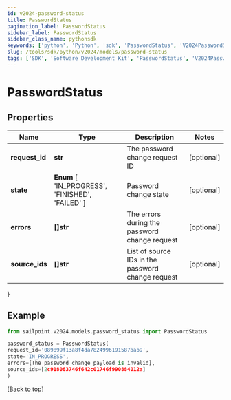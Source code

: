 ```yaml
---
id: v2024-password-status
title: PasswordStatus
pagination_label: PasswordStatus
sidebar_label: PasswordStatus
sidebar_class_name: pythonsdk
keywords: ['python', 'Python', 'sdk', 'PasswordStatus', 'V2024PasswordStatus'] 
slug: /tools/sdk/python/v2024/models/password-status
tags: ['SDK', 'Software Development Kit', 'PasswordStatus', 'V2024PasswordStatus']
---
```


# PasswordStatus


## Properties

Name | Type | Description | Notes
------------ | ------------- | ------------- | -------------
**request_id** | **str** | The password change request ID | [optional] 
**state** |  **Enum** [  'IN_PROGRESS',    'FINISHED',    'FAILED' ] | Password change state | [optional] 
**errors** | **[]str** | The errors during the password change request | [optional] 
**source_ids** | **[]str** | List of source IDs in the password change request | [optional] 
}

## Example

```python
from sailpoint.v2024.models.password_status import PasswordStatus

password_status = PasswordStatus(
request_id='089899f13a8f4da7824996191587bab9',
state='IN_PROGRESS',
errors=[The password change payload is invalid],
source_ids=[2c918083746f642c01746f990884012a]
)

```
[[Back to top]](#) 

